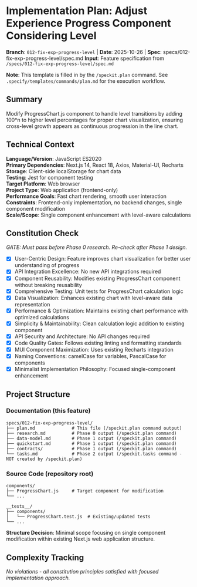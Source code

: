 # Implementation Plan: Adjust Experience Progress Component Considering Level

**Branch**: `012-fix-exp-progress-level` | **Date**: 2025-10-26 | **Spec**: specs/012-fix-exp-progress-level/spec.md
**Input**: Feature specification from `/specs/012-fix-exp-progress-level/spec.md`

**Note**: This template is filled in by the `/speckit.plan` command. See `.specify/templates/commands/plan.md` for the execution workflow.

## Summary

Modify ProgressChart.js component to handle level transitions by adding 100\*n to higher level percentages for proper chart visualization, ensuring cross-level growth appears as continuous progression in the line chart.

## Technical Context

**Language/Version**: JavaScript ES2020  
**Primary Dependencies**: Next.js 14, React 18, Axios, Material-UI, Recharts  
**Storage**: Client-side localStorage for chart data  
**Testing**: Jest for component testing  
**Target Platform**: Web browser  
**Project Type**: Web application (frontend-only)  
**Performance Goals**: Fast chart rendering, smooth user interaction  
**Constraints**: Frontend-only implementation, no backend changes, single component modification  
**Scale/Scope**: Single component enhancement with level-aware calculations

## Constitution Check

_GATE: Must pass before Phase 0 research. Re-check after Phase 1 design._

- [x] User-Centric Design: Feature improves chart visualization for better user understanding of progress
- [x] API Integration Excellence: No new API integrations required
- [x] Component Reusability: Modifies existing ProgressChart component without breaking reusability
- [x] Comprehensive Testing: Unit tests for ProgressChart calculation logic
- [x] Data Visualization: Enhances existing chart with level-aware data representation
- [x] Performance & Optimization: Maintains existing chart performance with optimized calculations
- [x] Simplicity & Maintainability: Clean calculation logic addition to existing component
- [x] API Security and Architecture: No API changes required
- [x] Code Quality Gates: Follows existing linting and formatting standards
- [x] MUI Component Maximization: Uses existing Recharts integration
- [x] Naming Conventions: camelCase for variables, PascalCase for components
- [x] Minimalist Implementation Philosophy: Focused single-component enhancement

## Project Structure

### Documentation (this feature)

```
specs/012-fix-exp-progress-level/
├── plan.md              # This file (/speckit.plan command output)
├── research.md          # Phase 0 output (/speckit.plan command)
├── data-model.md        # Phase 1 output (/speckit.plan command)
├── quickstart.md        # Phase 1 output (/speckit.plan command)
├── contracts/           # Phase 1 output (/speckit.plan command)
└── tasks.md             # Phase 2 output (/speckit.tasks command - NOT created by /speckit.plan)
```

### Source Code (repository root)

```
components/
├── ProgressChart.js     # Target component for modification
└── ...

__tests__/
├── components/
│   └── ProgressChart.test.js  # Existing/updated tests
└── ...
```

**Structure Decision**: Minimal scope focusing on single component modification within existing Next.js web application structure.

## Complexity Tracking

_No violations - all constitution principles satisfied with focused implementation approach._

